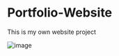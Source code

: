 # Portfolio-Website
 This is my own website project


![image](https://github.com/CelepiYakup/Portfolio-Website/assets/135622873/0106cfec-4a96-4c1e-a5bb-18cab1f0099c)

